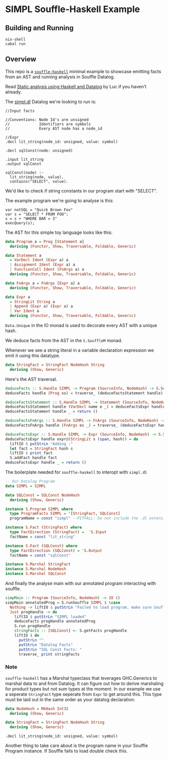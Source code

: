 # SIMPL Souffle-Haskell Example

## Building and Running

```
nix-shell
cabal run
```

## Overview

This repo is a [`souffle-haskell`](https://github.com/luc-tielen/souffle-haskell) minimal example to showcase emitting facts from an AST and running analysis in Souffle Datalog.

Read [Static analysis using Haskell and Datalog](https://luctielen.com/posts/static_analysis_using_haskell_and_datalog/) by Luc if you haven't already.

The [simpl.dl](simpl.dl) Datalog we're looking to run is:

```datalog
//Input facts

//Conventions: Node Id's are unsigned
//             Identifiers are symbols
//             Every AST node has a node_id

//Expr
.decl lit_string(node_id: unsigned, value: symbol)

.decl sqlConst(node: unsigned)

.input lit_string
.output sqlConst

sqlConst(node) :-
  lit_string(node, value),
  contains("SELECT", value).
```

We'd like to check if string constants in our program start with "SELECT".

The example program we're going to analyse is this:

```
var notSQL = "Quick Brown Fox"
var s = "SELECT * FROM FOO";
s = s + "WHERE BAR = 3"
execQuery(s);
```

The AST for this simple toy language looks like this:

```haskell
data Program a = Prog [Statement a]
  deriving (Functor, Show, Traversable, Foldable, Generic)

data Statement a
  = VarDecl Ident (Expr a) a
  | Assignment Ident (Expr a) a
  | FunctionCall Ident (FnArgs a) a
  deriving (Functor, Show, Traversable, Foldable, Generic)

data FnArgs a = FnArgs [Expr a] a
  deriving (Functor, Show, Traversable, Foldable, Generic)

data Expr a
  = StringLit String a
  | Append (Expr a) (Expr a) a
  | Var Ident a
  deriving (Functor, Show, Traversable, Foldable, Generic)
```

`Data.Unique` in the IO monad is used to decorate every AST with a unique hash.

We deduce facts from the AST in the `S.SouffleM` monad.

Whenever we see a string literal in a variable declaration expression we emit it using this datatype.

```haskell
data StringFact = StringFact NodeHash String
  deriving (Show, Generic)
```

Here's the AST traversal.

```haskell
deduceFacts :: S.Handle SIMPL -> Program (SourceInfo, NodeHash) -> S.SouffleM ()
deduceFacts handle (Prog xs) = traverse_ (deduceFactsStatement handle) xs

deduceFactsStatement :: S.Handle SIMPL -> Statement (SourceInfo, NodeHash) -> S.SouffleM ()
deduceFactsStatement handle (VarDecl name e _) = deduceFactsExpr handle e
deduceFactsStatement handle _ = return ()

deduceFactsFnArgs :: S.Handle SIMPL -> FnArgs (SourceInfo, NodeHash) -> S.SouffleM ()
deduceFactsFnArgs handle (FnArgs es _) = traverse_ (deduceFactsExpr handle) es

deduceFactsExpr :: S.Handle SIMPL -> Expr (SourceInfo, NodeHash) -> S.SouffleM ()
deduceFactsExpr handle expr@(StringLit s (span, hash)) = do
  liftIO $ putStrLn "Adding :"
  let fact = StringFact hash s
  liftIO $ print fact
  S.addFact handle fact
deduceFactsExpr handle _ = return ()
```

The boilerplate needed for `souffle-haskell` to interopt with `simpl.dl`

```haskell
-- Our Datalog Program
data SIMPL = SIMPL

data SQLConst = SQLConst NodeHash
  deriving (Show, Generic)

instance S.Program SIMPL where
  type ProgramFacts SIMPL = '[StringFact, SQLConst]
  programName = const "simpl" --PITFALL: Do not include the .dl extension

instance S.Fact (StringFact) where
  type FactDirection (StringFact) =  'S.Input
  factName = const "lit_string"

instance S.Fact (SQLConst) where
  type FactDirection (SQLConst) = 'S.Output
  factName = const "sqlConst"

instance S.Marshal StringFact
instance S.Marshal NodeHash
instance S.Marshal SQLConst
```

And finally the analyse main with our annotated program interacting with souffle.

```haskell
simpMain :: Program (SourceInfo, NodeHash) -> IO ()
simpMain annotatedProg = S.runSouffle SIMPL $ \case
  Nothing -> liftIO $ putStrLn "Failed to load program, make sure Souffle can find the programName"
  Just progHandle -> do
    liftIO $ putStrLn "SIMPL loaded"
    deduceFacts progHandle annotatedProg
    S.run progHandle
    stringFacts :: [SQLConst] <- S.getFacts progHandle
    liftIO $ do
      putStrLn ""
      putStrLn "Datalog Facts"
      putStrLn "SQL Const Facts: "
      traverse_ print stringFacts
```

### Note

`souffle-haskell` has a Marshal typeclass that leverages GHC.Generics to marshal data to and from Datalog. It can figure out how to derive marshaling for product types but not sum types at the moment. In our example we use a seperate `StringFact` type seperate from `Expr` to get around this. This type must be laid out in the same order as your datalog declaration:

```haskell
data NodeHash = MkHash Int32
  deriving (Show, Generic)

data StringFact = StringFact NodeHash String
  deriving (Show, Generic)
```

```datalog
.decl lit_string(node_id: unsigned, value: symbol)
```

Another thing to take care about is the program name in your Souffle Program instance. If Souffle fails to load double check this.
